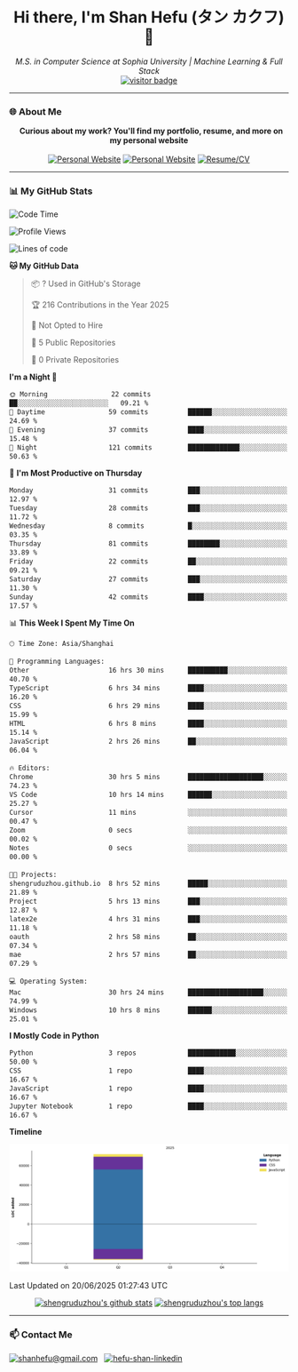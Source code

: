 <h1 align="center">
  Hi there, I'm Shan Hefu (タン カクフ) 👋
</h1>

<p align="center">
  <em>M.S. in Computer Science at Sophia University | Machine Learning & Full Stack </em>
  <br />
  <a href="https://github.com/shengruduzhou">
    <img src="https://visitor-badge.laobi.icu/badge?page_id=shengruduzhou.shengruduzhou&left_text=Visitors" alt="visitor badge"/>
  </a>
</p>

---

### 🌐 About Me

<p align="center">
  <b>Curious about my work? You'll find my portfolio, resume, and more on my personal website</b>
  <br><br>
  <a href="http://shengruduzhou.github.io/" target="blank" rel="noreferrer"><img src="https://img.shields.io/badge/Mypage-222222?style=for-the-badge&logo=githubpages&logoColor=white" alt="Personal Website"/></a>
  <a href="https://shengruduzhou.github.io/portfolio.html" target="blank" rel="noreferrer"><img src="https://img.shields.io/badge/Portfolio-28a745?style=for-the-badge&logo=google-chrome&logoColor=white" alt="Personal Website"/></a>
  <a href="https://shengruduzhou.github.io/assets/CV.pdf" target="blank" rel="noreferrer"><img src="https://img.shields.io/badge/Resume-d14836?style=for-the-badge&logo=reactiveresume&logoColor=white" alt="Resume/CV"/></a>
</p>
</p>

---

### 📊 My GitHub Stats

<!--START_SECTION:waka-->
![Code Time](http://img.shields.io/badge/Code%20Time-48%20hrs%2041%20mins-blue)

![Profile Views](http://img.shields.io/badge/Profile%20Views-326-blue)

![Lines of code](https://img.shields.io/badge/From%20Hello%20World%20I%27ve%20Written-71.5%20thousand%20lines%20of%20code-blue)

**🐱 My GitHub Data** 

> 📦 ? Used in GitHub's Storage 
 > 
> 🏆 216 Contributions in the Year 2025
 > 
> 🚫 Not Opted to Hire
 > 
> 📜 5 Public Repositories 
 > 
> 🔑 0 Private Repositories 
 > 
**I'm a Night 🦉** 

```text
🌞 Morning                22 commits          ██░░░░░░░░░░░░░░░░░░░░░░░   09.21 % 
🌆 Daytime                59 commits          ██████░░░░░░░░░░░░░░░░░░░   24.69 % 
🌃 Evening                37 commits          ████░░░░░░░░░░░░░░░░░░░░░   15.48 % 
🌙 Night                  121 commits         █████████████░░░░░░░░░░░░   50.63 % 
```
📅 **I'm Most Productive on Thursday** 

```text
Monday                   31 commits          ███░░░░░░░░░░░░░░░░░░░░░░   12.97 % 
Tuesday                  28 commits          ███░░░░░░░░░░░░░░░░░░░░░░   11.72 % 
Wednesday                8 commits           █░░░░░░░░░░░░░░░░░░░░░░░░   03.35 % 
Thursday                 81 commits          ████████░░░░░░░░░░░░░░░░░   33.89 % 
Friday                   22 commits          ██░░░░░░░░░░░░░░░░░░░░░░░   09.21 % 
Saturday                 27 commits          ███░░░░░░░░░░░░░░░░░░░░░░   11.30 % 
Sunday                   42 commits          ████░░░░░░░░░░░░░░░░░░░░░   17.57 % 
```


📊 **This Week I Spent My Time On** 

```text
🕑︎ Time Zone: Asia/Shanghai

💬 Programming Languages: 
Other                    16 hrs 30 mins      ██████████░░░░░░░░░░░░░░░   40.70 % 
TypeScript               6 hrs 34 mins       ████░░░░░░░░░░░░░░░░░░░░░   16.20 % 
CSS                      6 hrs 29 mins       ████░░░░░░░░░░░░░░░░░░░░░   15.99 % 
HTML                     6 hrs 8 mins        ████░░░░░░░░░░░░░░░░░░░░░   15.14 % 
JavaScript               2 hrs 26 mins       ██░░░░░░░░░░░░░░░░░░░░░░░   06.04 % 

🔥 Editors: 
Chrome                   30 hrs 5 mins       ███████████████████░░░░░░   74.23 % 
VS Code                  10 hrs 14 mins      ██████░░░░░░░░░░░░░░░░░░░   25.27 % 
Cursor                   11 mins             ░░░░░░░░░░░░░░░░░░░░░░░░░   00.47 % 
Zoom                     0 secs              ░░░░░░░░░░░░░░░░░░░░░░░░░   00.02 % 
Notes                    0 secs              ░░░░░░░░░░░░░░░░░░░░░░░░░   00.00 % 

🐱‍💻 Projects: 
shengruduzhou.github.io  8 hrs 52 mins       █████░░░░░░░░░░░░░░░░░░░░   21.89 % 
Project                  5 hrs 13 mins       ███░░░░░░░░░░░░░░░░░░░░░░   12.87 % 
latex2e                  4 hrs 31 mins       ███░░░░░░░░░░░░░░░░░░░░░░   11.18 % 
oauth                    2 hrs 58 mins       ██░░░░░░░░░░░░░░░░░░░░░░░   07.34 % 
mae                      2 hrs 57 mins       ██░░░░░░░░░░░░░░░░░░░░░░░   07.29 % 

💻 Operating System: 
Mac                      30 hrs 24 mins      ███████████████████░░░░░░   74.99 % 
Windows                  10 hrs 8 mins       ██████░░░░░░░░░░░░░░░░░░░   25.01 % 
```

**I Mostly Code in Python** 

```text
Python                   3 repos             ████████████░░░░░░░░░░░░░   50.00 % 
CSS                      1 repo              ████░░░░░░░░░░░░░░░░░░░░░   16.67 % 
JavaScript               1 repo              ████░░░░░░░░░░░░░░░░░░░░░   16.67 % 
Jupyter Notebook         1 repo              ████░░░░░░░░░░░░░░░░░░░░░   16.67 % 
```



**Timeline**

![Lines of Code chart](https://raw.githubusercontent.com/shengruduzhou/shengruduzhou/main/assets/bar_graph.png)


 Last Updated on 20/06/2025 01:27:43 UTC
<!--END_SECTION:waka-->

<p align="center">
  <a href="https://github.com/shengruduzhou" target="_blank" rel="noreferrer">
    <a href="https://github.com/shengruduzhou" target="blank"><img src="https://github-readme-stats.vercel.app/api?username=shengruduzhou&show_icons=true&locale=en&theme=tokyonight&count_private=true" alt="shengruduzhou's github stats"/></a>
    <a href="https://github.com/shengruduzhou" target="blank"><img src="https://github-readme-stats.vercel.app/api/top-langs/?username=shengruduzhou&layout=compact&locale=en&theme=tokyonight" alt="shengruduzhou's top langs"/></a>
  </a>
</p>

---

### 📫 Contact Me

<p align="left">
  <a href="mailto:shanhefu@gmail.com" target="blank"><img align="center" src="https://img.shields.io/badge/Gmail-D14836?style=for-the-badge&logo=gmail&logoColor=white" alt="shanhefu@gmail.com" /></a>
  <a href="https://linkedin.com/in/hefu-shan-054b24361/" target="blank"><img align="center" src="https://img.shields.io/badge/LinkedIn-0077B5?style=for-the-badge&logo=linkedin&logoColor=white" alt="hefu-shan-linkedin" /></a>
</p>
